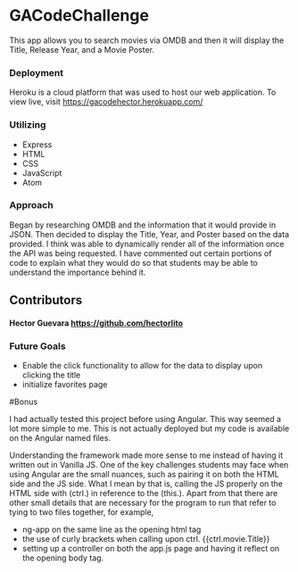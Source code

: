 # GACodeChallenge

This app allows you to search movies via OMDB and then it will display the Title, Release Year, and a Movie Poster.

### Deployment

Heroku is a cloud platform that was used to host our web application. To view live, visit https://gacodehector.herokuapp.com/

### Utilizing
 - Express
 - HTML
 - CSS
 - JavaScript
 - Atom


### Approach
Began by researching OMDB and the information that it would provide in JSON. Then decided to display the Title, Year, and Poster based on the data provided. I think was able to dynamically render all of the information once the API was being requested.  I have commented out certain portions of code to explain what they would do so that students may be able to understand the importance behind it.  

## Contributors

#### Hector Guevara https://github.com/hectorlito

### Future Goals
- Enable the click functionality to allow for the data to display upon clicking the title
- initialize favorites page



#Bonus

I had actually tested this project before using Angular. This way seemed a lot more simple to me. 
This is not actually deployed but my code is available on the Angular named files.

Understanding the framework made more sense to me instead of having it written out in Vanilla JS. One of the key challenges students may face when using Angular are the small nuances, such as pairing it on both the HTML side and the JS side. What I mean by that is, calling the JS properly on the HTML side with (ctrl.) in reference to the (this.). Apart from that there are other small details that are necessary for the program to run that refer to tying to two files together, for example,
- ng-app on the same line as the opening html tag
- the use of curly brackets when calling upon ctrl. {{ctrl.movie.Title}}
- setting up a controller on both the app.js page and having it reflect on the opening body tag.
